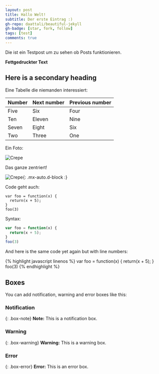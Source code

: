 ```yaml
---
layout: post
title: Hallo Welt!
subtitle: Der erste Eintrag :)
gh-repo: daattali/beautiful-jekyll
gh-badge: [star, fork, follow]
tags: [test]
comments: true
---
```


Die ist ein Testpost um zu sehen ob Posts funktionieren.

**Fettgedruckter Text**

## Here is a secondary heading

Eine Tabelle die niemanden interessiert:

| Number | Next number | Previous number |
| :------ |:--- | :--- |
| Five | Six | Four |
| Ten | Eleven | Nine |
| Seven | Eight | Six |
| Two | Three | One |

Ein Foto:

![Crepe](https://s3-media3.fl.yelpcdn.com/bphoto/cQ1Yoa75m2yUFFbY2xwuqw/348s.jpg)

Das ganze zentriert!

![Crepe](https://s3-media3.fl.yelpcdn.com/bphoto/cQ1Yoa75m2yUFFbY2xwuqw/348s.jpg){: .mx-auto.d-block :}

Code geht auch:

~~~
var foo = function(x) {
  return(x + 5);
}
foo(3)
~~~

Syntax:

```javascript
var foo = function(x) {
  return(x + 5);
}
foo(3)
```

And here is the same code yet again but with line numbers:

{% highlight javascript linenos %}
var foo = function(x) {
  return(x + 5);
}
foo(3)
{% endhighlight %}

## Boxes
You can add notification, warning and error boxes like this:

### Notification

{: .box-note}
**Note:** This is a notification box.

### Warning

{: .box-warning}
**Warning:** This is a warning box.

### Error

{: .box-error}
**Error:** This is an error box.
